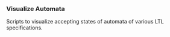 ### Visualize Automata

Scripts to visualize accepting states of automata of various LTL specifications.
